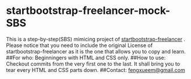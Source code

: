 # startbootstrap-freelancer-mock-SBS
This is a step-by-step(SBS) mimicing project of [startbootstrap-freelancer](https://github.com/BlackrockDigital/startbootstrap-freelancer) . Please notice that you need to include the original License of startbootstrap-freelancer as it is the one that allows you to copy and learn.
##For who:
Beginningers with HTML and CSS only.
##How to use:
Checkout commits from the very first one to the last. It shall bring you to tear every HTML and CSS parts down.
##Contact:
fengxueem@gmail.com
